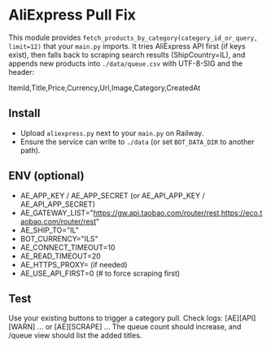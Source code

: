 # AliExpress Pull Fix

This module provides `fetch_products_by_category(category_id_or_query, limit=12)`
that your `main.py` imports. It tries AliExpress API first (if keys exist),
then falls back to scraping search results (ShipCountry=IL), and appends
new products into `./data/queue.csv` with UTF-8-SIG and the header:

ItemId,Title,Price,Currency,Url,Image,Category,CreatedAt

## Install
- Upload `aliexpress.py` next to your `main.py` on Railway.
- Ensure the service can write to `./data` (or set `BOT_DATA_DIR` to another path).

## ENV (optional)
- AE_APP_KEY / AE_APP_SECRET (or AE_API_APP_KEY / AE_API_APP_SECRET)
- AE_GATEWAY_LIST="https://gw.api.taobao.com/router/rest,https://eco.taobao.com/router/rest"
- AE_SHIP_TO="IL"
- BOT_CURRENCY="ILS"
- AE_CONNECT_TIMEOUT=10
- AE_READ_TIMEOUT=20
- AE_HTTPS_PROXY=<proxy url> (if needed)
- AE_USE_API_FIRST=0  (# to force scraping first)

## Test
Use your existing buttons to trigger a category pull. Check logs:
[AE][API][WARN] ... or [AE][SCRAPE] ...
The queue count should increase, and /queue view should list the added titles.
